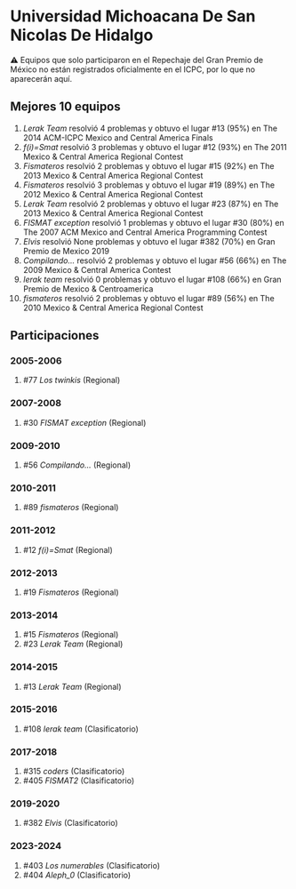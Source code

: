 # Universidad Michoacana De San Nicolas De Hidalgo

:warning: Equipos que solo participaron en el Repechaje del Gran Premio de México no están registrados oficialmente en el ICPC, por lo que no aparecerán aquí.

## Mejores 10 equipos

1. _Lerak Team_ resolvió 4 problemas y obtuvo el lugar #13 (95%) en The 2014 ACM-ICPC Mexico and Central America Finals
1. _f(i)=Smat_ resolvió 3 problemas y obtuvo el lugar #12 (93%) en The 2011 Mexico & Central America Regional Contest
1. _Fismateros_ resolvió 2 problemas y obtuvo el lugar #15 (92%) en The 2013 Mexico & Central America Regional Contest
1. _Fismateros_ resolvió 3 problemas y obtuvo el lugar #19 (89%) en The 2012 Mexico & Central America Regional Contest
1. _Lerak Team_ resolvió 2 problemas y obtuvo el lugar #23 (87%) en The 2013 Mexico & Central America Regional Contest
1. _FISMAT exception_ resolvió 1 problemas y obtuvo el lugar #30 (80%) en The 2007 ACM Mexico and Central America Programming Contest
1. _Elvis_ resolvió None problemas y obtuvo el lugar #382 (70%) en Gran Premio de Mexico 2019
1. _Compilando..._ resolvió 2 problemas y obtuvo el lugar #56 (66%) en The 2009 Mexico & Central America Contest
1. _lerak team_ resolvió 0 problemas y obtuvo el lugar #108 (66%) en Gran Premio de Mexico & Centroamerica
1. _fismateros_ resolvió 2 problemas y obtuvo el lugar #89 (56%) en The 2010 Mexico & Central America Regional Contest

## Participaciones

### 2005-2006

1. #77 _Los twinkis_ (Regional)

### 2007-2008

1. #30 _FISMAT exception_ (Regional)

### 2009-2010

1. #56 _Compilando..._ (Regional)

### 2010-2011

1. #89 _fismateros_ (Regional)

### 2011-2012

1. #12 _f(i)=Smat_ (Regional)

### 2012-2013

1. #19 _Fismateros_ (Regional)

### 2013-2014

1. #15 _Fismateros_ (Regional)
1. #23 _Lerak Team_ (Regional)

### 2014-2015

1. #13 _Lerak Team_ (Regional)

### 2015-2016

1. #108 _lerak team_ (Clasificatorio)

### 2017-2018

1. #315 _coders_ (Clasificatorio)
1. #405 _FISMAT2_ (Clasificatorio)

### 2019-2020

1. #382 _Elvis_ (Clasificatorio)

### 2023-2024

1. #403 _Los numerables_ (Clasificatorio)
1. #404 _Aleph_0_ (Clasificatorio)



